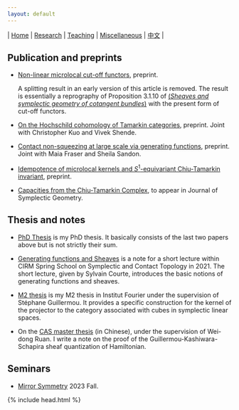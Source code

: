 ```yaml
---
layout: default
---
```




| [Home](index.md)  | [Research](research-en.md)    | [Teaching](teaching-en.md) | [Miscellaneous](miscellaneous-en.md)        | [中文](research-ch.md) |


## Publication and preprints

 - [Non-linear microlocal cut-off functors](Files/Non_linear_microlocal_cut_off_functors.pdf), preprint.

   A splitting result in an early version of this article is removed. The result is essentially a reprography of Proposition 3.1.10 of [(_Sheaves and symplectic geometry of cotangent bundles_)](https://arxiv.org/pdf/1905.07341) with the present form of cut-off functors.

 - [On the Hochschild cohomology of Tamarkin categories](https://arxiv.org/abs/2312.11447), preprint. Joint with Christopher Kuo and Vivek Shende.
  
 - [Contact non-squeezing at large scale via generating functions](https://arxiv.org/abs/2310.11993), preprint. Joint with Maia Fraser and Sheila Sandon.

 - [Idempotence of microlocal kernels and $S^1$-equivariant Chiu-Tamarkin invariant](https://arxiv.org/abs/2306.12316), preprint.
  
 - [Capacities from the Chiu-Tamarkin Complex](https://arxiv.org/abs/2103.05143), to appear in Journal of Symplectic Geometry.
   

## Thesis and notes

- [PhD Thesis](Files/PhD_Thesis.pdf) is my PhD thesis. It basically consists of the last two papers above but is not strictly their sum.

- [Generating functions and Sheaves](Files/GF-Sheaves.pdf) is a note for a short lecture within CIRM Spring School on Symplectic and Contact Topology in 2021. The short lecture, given by Sylvain Courte, introduces the basic notions of generating functions and sheaves.

- [M2 thesis](Files/M2_thesis.pdf) is my M2 thesis in Institut Fourier under the supervision of Stéphane Guillermou. It provides a specific construction for the kernel of the projector to the category associated with cubes in symplectic linear spaces.

- On the [CAS master thesis](Files/CAS_Thesis.pdf) (in Chinese), under the supervision of Wei-dong Ruan. I write a note on the proof of the Guillermou-Kashiwara-Schapira sheaf quantization of Hamiltonian.

## Seminars 

- [Mirror Symmetry](seminar/MirrorSymmetry.md) 2023 Fall.

{% include head.html %}
